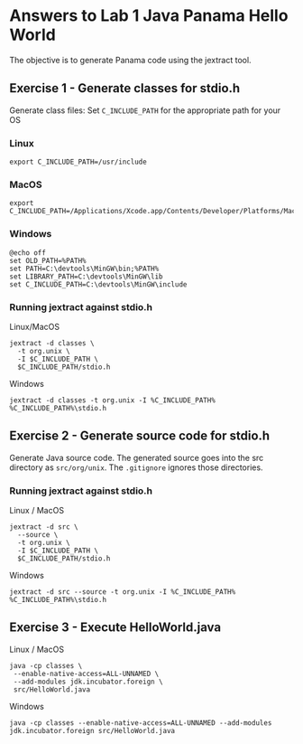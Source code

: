 # Answers to Lab 1 Java Panama Hello World
The objective is to generate Panama code using the jextract tool.
## Exercise 1 - Generate classes for stdio.h

Generate class files:
Set `C_INCLUDE_PATH` for the appropriate path for your OS
### Linux
```
export C_INCLUDE_PATH=/usr/include
```
### MacOS
```shell
export C_INCLUDE_PATH=/Applications/Xcode.app/Contents/Developer/Platforms/MacOSX.platform/Developer/SDKs/MacOSX.sdk/usr/include
```

### Windows
```shell
@echo off
set OLD_PATH=%PATH%
set PATH=C:\devtools\MinGW\bin;%PATH%
set LIBRARY_PATH=C:\devtools\MinGW\lib
set C_INCLUDE_PATH=C:\devtools\MinGW\include
```

### Running jextract against stdio.h 

Linux/MacOS
```shell
jextract -d classes \
  -t org.unix \
  -I $C_INCLUDE_PATH \
  $C_INCLUDE_PATH/stdio.h
```

Windows
```shell
jextract -d classes -t org.unix -I %C_INCLUDE_PATH%  %C_INCLUDE_PATH%\stdio.h
```

## Exercise 2 - Generate source code for stdio.h

Generate Java source code. The generated source goes into the src directory as `src/org/unix`. The `.gitignore` ignores those directories.
### Running jextract against stdio.h 

Linux / MacOS
```shell
jextract -d src \
  --source \
  -t org.unix \
  -I $C_INCLUDE_PATH \
  $C_INCLUDE_PATH/stdio.h
```

Windows
```shell
jextract -d src --source -t org.unix -I %C_INCLUDE_PATH%  %C_INCLUDE_PATH%\stdio.h
```
## Exercise 3 - Execute HelloWorld.java
Linux / MacOS
```shell
java -cp classes \
 --enable-native-access=ALL-UNNAMED \
 --add-modules jdk.incubator.foreign \
 src/HelloWorld.java
```

Windows
```shell
java -cp classes --enable-native-access=ALL-UNNAMED --add-modules jdk.incubator.foreign src/HelloWorld.java
```
